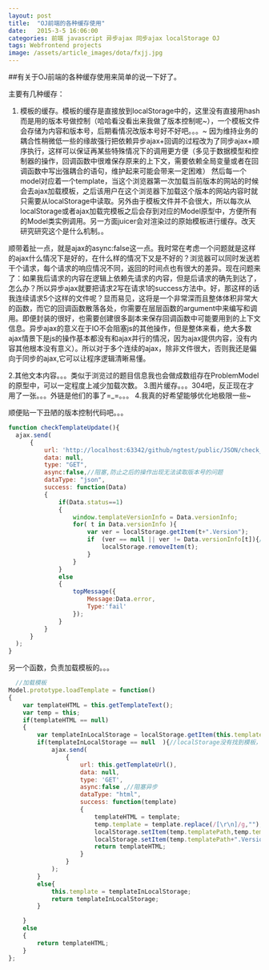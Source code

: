 ```yaml
---
layout: post
title:  "OJ前端的各种缓存使用"
date:   2015-3-5 16:06:00
categories: 前端 javascript 异步ajax 同步ajax localStorage OJ
tags: Webfrontend projects
image: /assets/article_images/dota/fxjj.jpg
---
```


##有关于OJ前端的各种缓存使用来简单的说一下好了。

主要有几种缓存：

  1. 模板的缓存。模板的缓存是直接放到localStorage中的，这里没有直接用hash而是用的版本号做控制（哈哈看没看出来我做了版本控制呢~），一个模板文件会存储为内容和版本号，后期看情况改版本号好不好吧。。。~
  因为维持业务的耦合性稍微低一些的缘故强行把依赖异步ajax+回调的过程改为了同步ajax+顺序执行，这样可以保证再某些特殊情况下的调用更方便（多见于数据模型和控制器的操作，回调函数中很难保存原来的上下文，需要依赖全局变量或者在回调函数中写出强耦合的语句，维护起来可能会带来一定困难）
  然后每一个model对应着一个template，当这个浏览器第一次加载当前版本的网站的时候会去ajax加载模板，之后该用户在这个浏览器下加载这个版本的网站内容时就只需要从localStorage中读取。另外由于模板文件并不会很大，所以每次从localStorage或者ajax加载完模板之后会存到对应的Model原型中，方便所有的Model类实例调用。另一方面juicer会对渲染过的原始模板进行缓存。改天研究研究这个是什么机制。。
    
    
  顺带着扯一点，就是ajax的async:false这一点。我时常在考虑一个问题就是这样的ajax什么情况下是好的，在什么样的情况下又是不好的？浏览器可以同时发送若干个请求，每个请求的响应情况不同，返回的时间点也有很大的差异。现在问题来了：如果我后请求的内容在逻辑上依赖先请求的内容，但是后请求的确先到达了，怎么办？所以异步ajax就要把请求2写在请求1的success方法中。好，那这样的话我连续请求5个这样的文件呢？显而易见，这将是一个非常深而且整体体积非常大的函数，而它的回调函数散落各处，你需要在层层函数的argument中来编写和调用。即便封装的很好，也需要创建很多副本来保存回调函数中可能要用到的上下文信息。异步ajax的意义在于IO不会阻塞js的其他操作，但是整体来看，绝大多数ajax情景下是js的操作基本都没有和ajax并行的情况，因为ajax提供内容，没有内容其他根本没有意义）。所以对于多个连续的ajax，除非文件很大，否则我还是偏向于同步的ajax,它可以让程序逻辑清晰易懂。
  
  2.其他文本内容。。。类似于浏览过的题目信息我也会做成数组存在ProblemModel的原型中，可以一定程度上减少加载次数。
  3.图片缓存。。。304吧，反正现在才用了一张。。。外链是他们的事了=_=。。。
  4.我真的好希望能够优化地极限一些~
  
  顺便贴一下丑陋的版本控制代码吧。。。
  ```javascript
  function checkTemplateUpdate(){
    ajax.send(
        {
            url: 'http://localhost:63342/github/ngtest/public/JSON/check_template_update.json',
            data: null,
            type: "GET",
            async:false,//阻塞,防止之后的操作出现无法读取版本号的问题
            dataType: "json",
            success: function(Data)
            {
                if(Data.status==1)
                {
                    window.templateVersionInfo = Data.versionInfo;
                    for( t in Data.versionInfo ){
                        var ver = localStorage.getItem(t+".Version");
                        if  (ver == null || ver != Data.versionInfo[t]){//版本不一致
                            localStorage.removeItem(t);
                        }
                    }
                }
                else
                {
                    topMessage({
                        Message:Data.error,
                        Type:'fail'
                    });
                }
            }
        }
    );
}
```

另一个函数，负责加载模板的。。。
```javascript
  //加载模板
Model.prototype.loadTemplate = function()
{
    var templateHTML = this.getTemplateText();
    var temp = this;
    if(templateHTML == null)
    {
        var templateInLocalStorage = localStorage.getItem(this.templatePath);
        if(templateInLocalStorage == null  ){//localStorage没有找到模板，则ajax请求
            ajax.send(
                {
                    url: this.getTemplateUrl(),
                    data: null,
                    type: 'GET',
                    async:false ,//阻塞异步
                    dataType: "html",
                    success: function(template)
                    {
                        templateHTML = template;
                        temp.template = template.replace(/[\r\n]/g,"");
                        localStorage.setItem(temp.templatePath,temp.template.toString());
                        localStorage.setItem(temp.templatePath+".Version",window.templateVersionInfo[temp.templatePath]);//版本号对齐，这里还是依赖了一个全局变量来传递。。。
                        return templateHTML;
                    }
                }
            );
        }
        else{
            this.template = templateInLocalStorage;
            return templateInLocalStorage;
        }

    }
    else
    {
        return templateHTML;
    }
};
```
